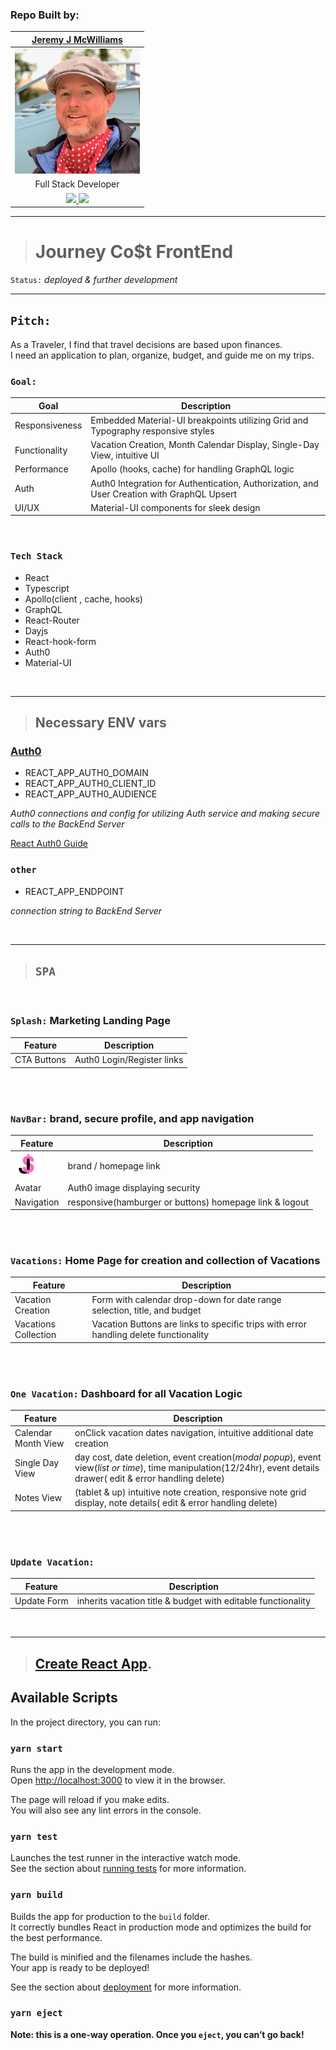 ### Repo Built by:

|  [Jeremy J McWilliams](https://jeremyjmcwilliams.com)|
| :---------------------------------------------------: |
| [<img src="./profile/jeremy-mcwilliams.jpg" width = "200" />](https://github.com/J2Macwilliams)   |
|Full Stack Developer |
| [<img src="https://github.com/favicon.ico" width="30"> ](https://github.com/J2Macwilliams)   [ <img src="https://static.licdn.com/sc/h/al2o9zrvru7aqj8e1x2rzsrca" width="30"> ](https://www.linkedin.com/in/jeremyjmcwilliams/) | 

---
> # Journey Co$t FrontEnd

`Status:`
*deployed & further development*

---

## `Pitch:` 
As a Traveler, I find that travel decisions are based upon finances.<br />
I need an application to plan, organize, budget, and guide me on my trips. <br />


### `Goal:` 

| Goal   |   Description|
|--------|------------|
|Responsiveness| Embedded Material-UI breakpoints utilizing Grid and Typography responsive styles
|Functionality| Vacation Creation, Month Calendar Display, Single-Day View, intuitive UI
|Performance | Apollo (hooks, cache) for handling GraphQL logic
| Auth | Auth0 Integration for Authentication, Authorization, and User Creation with GraphQL Upsert
|UI/UX| Material-UI components for sleek design

<br/>


### `Tech Stack`
- React
- Typescript
- Apollo(client , cache, hooks)
- GraphQL
- React-Router
- Dayjs
- React-hook-form
- Auth0
- Material-UI

<br/>

___
> ## Necessary ENV vars
### [Auth0](https://auth0.com/)
- REACT_APP_AUTH0_DOMAIN
- REACT_APP_AUTH0_CLIENT_ID
- REACT_APP_AUTH0_AUDIENCE

*Auth0 connections and config for utilizing Auth service and making secure calls to the BackEnd Server*

[React Auth0 Guide](https://auth0.com/blog/complete-guide-to-react-user-authentication/)

### `other`
- REACT_APP_ENDPOINT

*connection string to BackEnd Server*

<br/>

---

> ## `SPA`

<br/>

### `Splash:` Marketing Landing Page 
| Feature | Description |
| --------|-------------|
|CTA Buttons | Auth0 Login/Register  links |

<br/>
<br/>

### `NavBar:` brand, secure profile, and app navigation
| Feature | Description |
| --------|-------------|
| <img src='./src/assets/J.png' width='40'/> |  brand / homepage link |
| Avatar|Auth0 image displaying security|
|Navigation | responsive(hamburger or buttons) homepage link & logout|

<br/>
<br/>


### `Vacations:` Home Page for creation and collection of Vacations
| Feature | Description |
| --------|-------------|
| Vacation Creation | Form with calendar drop-down for date range selection, title, and budget |
| Vacations Collection |Vacation Buttons are links to specific trips with error handling delete functionality |


<br/>
<br/>

### `One Vacation:` Dashboard for all Vacation Logic 
| Feature | Description |
| --------|-------------|
| Calendar Month View |  onClick vacation dates navigation, intuitive additional date creation |
| Single Day View | day cost, date deletion, event creation(*modal popup*), event view(*list or time*), time manipulation(12/24hr), event details drawer( edit & error handling delete)|
| Notes View | (tablet & up) intuitive note creation, responsive note grid display, note details( edit & error handling delete)|


<br/>
<br/>

### `Update Vacation:`
| Feature | Description |
| --------|-------------|
|Update Form | inherits vacation title & budget with editable functionality |

<br/>

___



> ## [Create React App](https://github.com/facebook/create-react-app).

## Available Scripts

In the project directory, you can run:

### `yarn start`

Runs the app in the development mode.<br />
Open [http://localhost:3000](http://localhost:3000) to view it in the browser.

The page will reload if you make edits.<br />
You will also see any lint errors in the console.

### `yarn test`

Launches the test runner in the interactive watch mode.<br />
See the section about [running tests](https://facebook.github.io/create-react-app/docs/running-tests) for more information.

### `yarn build`

Builds the app for production to the `build` folder.<br />
It correctly bundles React in production mode and optimizes the build for the best performance.

The build is minified and the filenames include the hashes.<br />
Your app is ready to be deployed!

See the section about [deployment](https://facebook.github.io/create-react-app/docs/deployment) for more information.

### `yarn eject`

**Note: this is a one-way operation. Once you `eject`, you can’t go back!**

